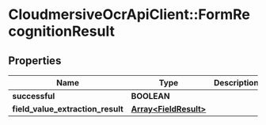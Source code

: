 # CloudmersiveOcrApiClient::FormRecognitionResult

## Properties
Name | Type | Description | Notes
------------ | ------------- | ------------- | -------------
**successful** | **BOOLEAN** |  | [optional] 
**field_value_extraction_result** | [**Array&lt;FieldResult&gt;**](FieldResult.md) |  | [optional] 


